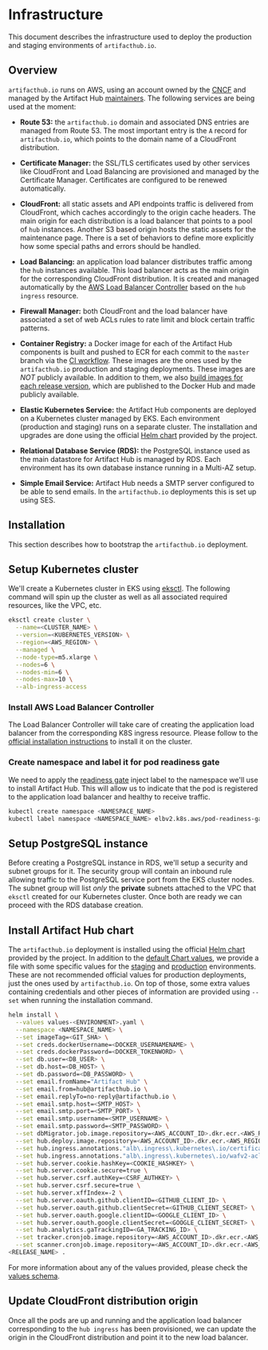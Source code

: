 # Infrastructure

This document describes the infrastructure used to deploy the production and staging environments of `artifacthub.io`.

## Overview

`artifacthub.io` runs on AWS, using an account owned by the [CNCF](https://www.cncf.io) and managed by the Artifact Hub [maintainers](https://github.com/khulnasoft/artifacthub/blob/master/OWNERS). The following services are being used at the moment:

- **Route 53:** the `artifacthub.io` domain and associated DNS entries are managed from Route 53. The most important entry is the `A` record for `artifacthub.io`, which points to the domain name of a CloudFront distribution.

- **Certificate Manager:** the SSL/TLS certificates used by other services like CloudFront and Load Balancing are provisioned and managed by the Certificate Manager. Certificates are configured to be renewed automatically.

- **CloudFront:** all static assets and API endpoints traffic is delivered from CloudFront, which caches accordingly to the origin cache headers. The main origin for each distribution is a load balancer that points to a pool of `hub` instances. Another S3 based origin hosts the static assets for the maintenance page. There is a set of behaviors to define more explicitly how some special paths and errors should be handled.

- **Load Balancing:** an application load balancer distributes traffic among the `hub` instances available. This load balancer acts as the main origin for the corresponding CloudFront distribution. It is created and managed automatically by the [AWS Load Balancer Controller](https://kubernetes-sigs.github.io/aws-load-balancer-controller/latest/) based on the `hub ingress` resource.

- **Firewall Manager:** both CloudFront and the load balancer have associated a set of web ACLs rules to rate limit and block certain traffic patterns.

- **Container Registry:** a Docker image for each of the Artifact Hub components is built and pushed to ECR for each commit to the `master` branch via the [CI workflow](https://github.com/khulnasoft/artifacthub/blob/master/.github/workflows/ci.yml). These images are the ones used by the `artifacthub.io` production and staging deployments. These images are *NOT* publicly available. In addition to them, we also [build images for each release version](https://github.com/khulnasoft/artifacthub/blob/master/.github/workflows/release.yml), which are published to the Docker Hub and made publicly available.

- **Elastic Kubernetes Service:** the Artifact Hub components are deployed on a Kubernetes cluster managed by EKS. Each environment (production and staging) runs on a separate cluster. The installation and upgrades are done using the official [Helm chart](https://artifacthub.io/packages/helm/artifact-hub/artifact-hub) provided by the project.

- **Relational Database Service (RDS):** the PostgreSQL instance used as the main datastore for Artifact Hub is managed by RDS. Each environment has its own database instance running in a Multi-AZ setup.

- **Simple Email Service:** Artifact Hub needs a SMTP server configured to be able to send emails. In the `artifacthub.io` deployments this is set up using SES.

## Installation

This section describes how to bootstrap the `artifacthub.io` deployment.

## Setup Kubernetes cluster

We'll create a Kubernetes cluster in EKS using [eksctl](https://eksctl.io). The following command will spin up the cluster as well as all associated required resources, like the VPC, etc.

```sh
eksctl create cluster \
  --name=<CLUSTER_NAME> \
  --version=<KUBERNETES_VERSION> \
  --region=<AWS_REGION> \
  --managed \
  --node-type=m5.xlarge \
  --nodes=6 \
  --nodes-min=6 \
  --nodes-max=10 \
  --alb-ingress-access
```

### Install AWS Load Balancer Controller

The Load Balancer Controller will take care of creating the application load balancer from the corresponding K8S ingress resource. Please follow to the [official installation instructions](https://kubernetes-sigs.github.io/aws-load-balancer-controller/latest/deploy/installation/) to install it on the cluster.

### Create namespace and label it for pod readiness gate

We need to apply the [readiness gate](https://kubernetes-sigs.github.io/aws-load-balancer-controller/latest/deploy/pod_readiness_gate/) inject label to the namespace we'll use to install Artifact Hub. This will allow us to indicate that the pod is registered to the application load balancer and healthy to receive traffic.

```sh
kubectl create namespace <NAMESPACE_NAME>
kubectl label namespace <NAMESPACE_NAME> elbv2.k8s.aws/pod-readiness-gate-inject=enabled
```

## Setup PostgreSQL instance

Before creating a PostgreSQL instance in RDS, we'll setup a security and subnet groups for it. The security group will contain an inbound rule allowing traffic to the PostgreSQL service port from the EKS cluster nodes. The subnet group will list *only* the **private** subnets attached to the VPC that `eksctl` created for our Kubernetes cluster. Once both are ready we can proceed with the RDS database creation.

## Install Artifact Hub chart

The `artifacthub.io` deployment is installed using the official [Helm chart](https://artifacthub.io/packages/helm/artifact-hub/artifact-hub) provided by the project. In addition to the [default Chart values](https://github.com/khulnasoft/artifacthub/blob/master/charts/artifact-hub/values.yaml), we provide a file with some specific values for the [staging](https://github.com/khulnasoft/artifacthub/blob/master/charts/artifact-hub/values-staging.yaml) and [production](https://github.com/khulnasoft/artifacthub/blob/master/charts/artifact-hub/values-production.yaml) environments. These are not recommended official values for production deployments, just the ones used by `artifacthub.io`. On top of those, some extra values containing credentials and other pieces of information are provided using `--set` when running the installation command.

```sh
helm install \
  --values values-<ENVIRONMENT>.yaml \
  --namespace <NAMESPACE_NAME> \
  --set imageTag=<GIT_SHA> \
  --set creds.dockerUsername=<DOCKER_USERNAMENAME> \
  --set creds.dockerPassword=<DOCKER_TOKENWORD> \
  --set db.user=<DB_USER> \
  --set db.host=<DB_HOST> \
  --set db.password=<DB_PASSWORD> \
  --set email.fromName="Artifact Hub" \
  --set email.from=hub@artifacthub.io \
  --set email.replyTo=no-reply@artifacthub.io \
  --set email.smtp.host=<SMTP_HOST> \
  --set email.smtp.port=<SMTP_PORT> \
  --set email.smtp.username=<SMTP_USERNAME> \
  --set email.smtp.password=<SMTP_PASSWORD> \
  --set dbMigrator.job.image.repository=<AWS_ACCOUNT_ID>.dkr.ecr.<AWS_REGION>.amazonaws.com/db-migrator \
  --set hub.deploy.image.repository=<AWS_ACCOUNT_ID>.dkr.ecr.<AWS_REGION>.amazonaws.com/hub \
  --set hub.ingress.annotations."alb\.ingress\.kubernetes\.io/certificate-arn"=<CERTIFICATE_ARN> \
  --set hub.ingress.annotations."alb\.ingress\.kubernetes\.io/wafv2-acl-arn"=<ACL_ARN> \
  --set hub.server.cookie.hashKey=<COOKIE_HASHKEY> \
  --set hub.server.cookie.secure=true \
  --set hub.server.csrf.authKey=<CSRF_AUTHKEY> \
  --set hub.server.csrf.secure=true \
  --set hub.server.xffIndex=-2 \
  --set hub.server.oauth.github.clientID=<GITHUB_CLIENT_ID> \
  --set hub.server.oauth.github.clientSecret=<GITHUB_CLIENT_SECRET> \
  --set hub.server.oauth.google.clientID=<GOOGLE_CLIENT_ID> \
  --set hub.server.oauth.google.clientSecret=<GOOGLE_CLIENT_SECRET> \
  --set hub.analytics.gaTrackingID=<GA_TRACKING_ID> \
  --set tracker.cronjob.image.repository=<AWS_ACCOUNT_ID>.dkr.ecr.<AWS_REGION>.amazonaws.com/tracker \
  --set scanner.cronjob.image.repository=<AWS_ACCOUNT_ID>.dkr.ecr.<AWS_REGION>.amazonaws.com/scanner \
<RELEASE_NAME> .
```

For more information about any of the values provided, please check the [values schema](https://artifacthub.io/packages/helm/artifact-hub/artifact-hub?modal=values-schema).

## Update CloudFront distribution origin

Once all the pods are up and running and the application load balancer corresponding to the `hub ingress` has been provisioned, we can update the origin in the CloudFront distribution and point it to the new load balancer.
